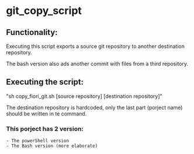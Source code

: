 # git_copy_script

## Functionality:
Executing this script exports a source git repository to another destination repository.

The bash version also ads another commit with files from a third repository.

## Executing the script:
"sh copy_fiori_git.sh [source repository] [destination repository]"

The destination repository is hardcoded, only the last part (porject name) should be written in te command.

### This porject has 2 version: 
    - The powerShell version
    - The Bash version (more elaborate)


